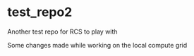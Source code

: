 # test_repo2
Another test repo for RCS to play with

Some changes made while working on the local compute grid

